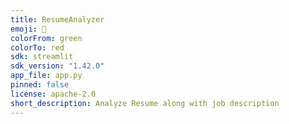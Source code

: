 ```yaml
---
title: ResumeAnalyzer
emoji: 🐨
colorFrom: green
colorTo: red
sdk: streamlit
sdk_version: "1.42.0"
app_file: app.py
pinned: false
license: apache-2.0
short_description: Analyze Resume along with job description
---
```

